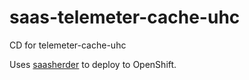 # saas-telemeter-cache-uhc

CD for telemeter-cache-uhc

Uses [saasherder](https://github.com/openshiftio/saasherder) to deploy to OpenShift.
